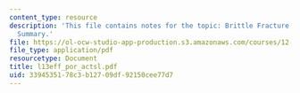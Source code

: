 ```yaml
---
content_type: resource
description: 'This file contains notes for the topic: Brittle Fracture and Sliding
  Summary.'
file: https://ol-ocw-studio-app-production.s3.amazonaws.com/courses/12-524-mechanical-properties-of-rocks-fall-2005/3394535178c3b12709df92150cee77d7_l13eff_por_actsl.pdf
file_type: application/pdf
resourcetype: Document
title: l13eff_por_actsl.pdf
uid: 33945351-78c3-b127-09df-92150cee77d7
---
```

